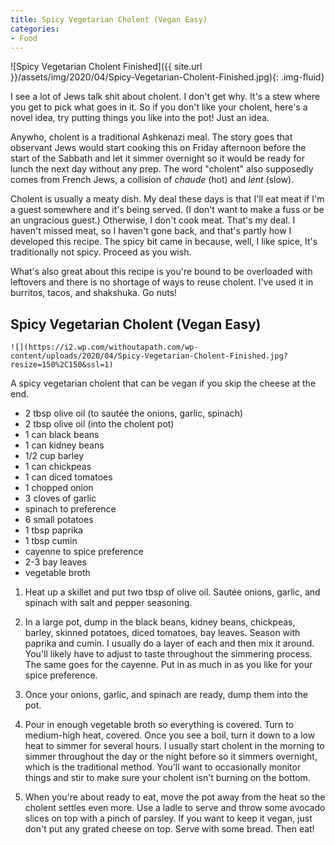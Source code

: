 ```yaml
---
title: Spicy Vegetarian Cholent (Vegan Easy)
categories:
- Food
---
```


![Spicy Vegetarian Cholent Finished]({{ site.url }}/assets/img/2020/04/Spicy-Vegetarian-Cholent-Finished.jpg){: .img-fluid}

I see a lot of Jews talk shit about cholent. I don't get why. It's a stew where you get to pick what goes in it. So if you don't like your cholent, here's a novel idea, try putting things you like into the pot! Just an idea.

<!-- more -->

Anywho, cholent is a traditional Ashkenazi meal. The story goes that observant Jews would start cooking this on Friday afternoon before the start of the Sabbath and let it simmer overnight so it would be ready for lunch the next day without any prep. The word "cholent" also supposedly comes from French Jews, a collision of _chaude_ (hot) and _lent_ (slow).

Cholent is usually a meaty dish. My deal these days is that I'll eat meat if I'm a guest somewhere and it's being served. (I don't want to make a fuss or be an ungracious guest.) Otherwise, I don't cook meat. That's my deal. I haven't missed meat, so I haven't gone back, and that's partly how I developed this recipe. The spicy bit came in because, well, I like spice, It's traditionally not spicy. Proceed as you wish.

What's also great about this recipe is you're bound to be overloaded with leftovers and there is no shortage of ways to reuse cholent. I've used it in burritos, tacos, and shakshuka. Go nuts!

	

## Spicy Vegetarian Cholent (Vegan Easy)

	![](https://i2.wp.com/withoutapath.com/wp-content/uploads/2020/04/Spicy-Vegetarian-Cholent-Finished.jpg?resize=150%2C150&ssl=1)	

		

A spicy vegetarian cholent that can be vegan if you skip the cheese at the end.

	

	

		

  * 2 tbsp olive oil (to sautée the onions, garlic, spinach)
  * 2 tbsp olive oil (into the cholent pot)
  * 1 can black beans
  * 1 can kidney beans
  * 1/2 cup barley
  * 1 can chickpeas
  * 1 can diced tomatoes
  * 1 chopped onion
  * 3 cloves of garlic
  * spinach to preference
  * 6 small potatoes
  * 1 tbsp paprika
  * 1 tbsp cumin
  * cayenne to spice preference
  * 2-3 bay leaves
  * vegetable broth
	

	

		

  1. Heat up a skillet and put two tbsp of olive oil. Sautée onions, garlic, and spinach with salt and pepper seasoning.

  2. In a large pot, dump in the black beans, kidney beans, chickpeas, barley, skinned potatoes, diced tomatoes, bay leaves. Season with paprika and cumin. I usually do a layer of each and then mix it around. You'll likely have to adjust to taste throughout the simmering process. The same goes for the cayenne. Put in as much in as you like for your spice preference.

  3. Once your onions, garlic, and spinach are ready, dump them into the pot.

  4. Pour in enough vegetable broth so everything is covered. Turn to medium-high heat, covered. Once you see a boil, turn it down to a low heat to simmer for several hours. I usually start cholent in the morning to simmer throughout the day or the night before so it simmers overnight, which is the traditional method. You'll want to occasionally monitor things and stir to make sure your cholent isn't burning on the bottom. 

  5. When you're about ready to eat, move the pot away from the heat so the cholent settles even more. Use a ladle to serve and throw some avocado slices on top with a pinch of parsley. If you want to keep it vegan, just don't put any grated cheese on top. Serve with some bread. Then eat!

	

	

			

